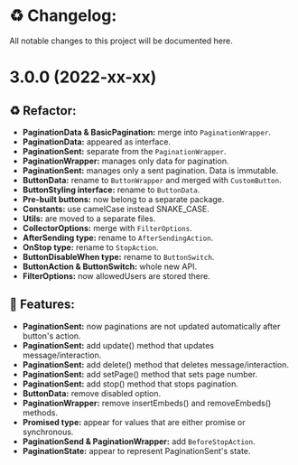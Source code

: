 # ♻ Changelog:
All notable changes to this project will be documented here.

# 3.0.0 (2022-xx-xx)

## ♻ Refactor:
* **PaginationData & BasicPagination:** merge into `PaginationWrapper`.
* **PaginationData:** appeared as interface.
* **PaginationSent:** separate from the `PaginationWrapper`.
* **PaginationWrapper:** manages only data for pagination.
* **PaginationSent:** manages only a sent pagination. Data is immutable.
* **ButtonData:** rename to `ButtonWrapper` and merged with `CustomButton`.
* **ButtonStyling interface:** rename to `ButtonData`.
* **Pre-built buttons:** now belong to a separate package.
* **Constants:** use camelCase instead SNAKE_CASE.
* **Utils:** are moved to a separate files.
* **CollectorOptions:** merge with `FilterOptions`.
* **AfterSending type:** rename to `AfterSendingAction`.
* **OnStop type:** rename to `StopAction`.
* **ButtonDisableWhen type:** rename to `ButtonSwitch`.
* **ButtonAction & ButtonSwitch:** whole new API.
* **FilterOptions:** now allowedUsers are stored there.

## 🌌 Features:
* **PaginationSent:** now paginations are not updated automatically after button's action.
* **PaginationSent:** add update() method that updates message/interaction.
* **PaginationSent:** add delete() method that deletes message/interaction.
* **PaginationSent:** add setPage() method that sets page number.
* **PaginationSent:** add stop() method that stops pagination.
* **ButtonData:** remove disabled option.
* **PaginationWrapper:** remove insertEmbeds() and removeEmbeds() methods.
* **Promised type:** appear for values that are either promise or synchronous.
* **PaginationSend & PaginationWrapper:** add `BeforeStopAction`.
* **PaginationState:** appear to represent PaginationSent's state.